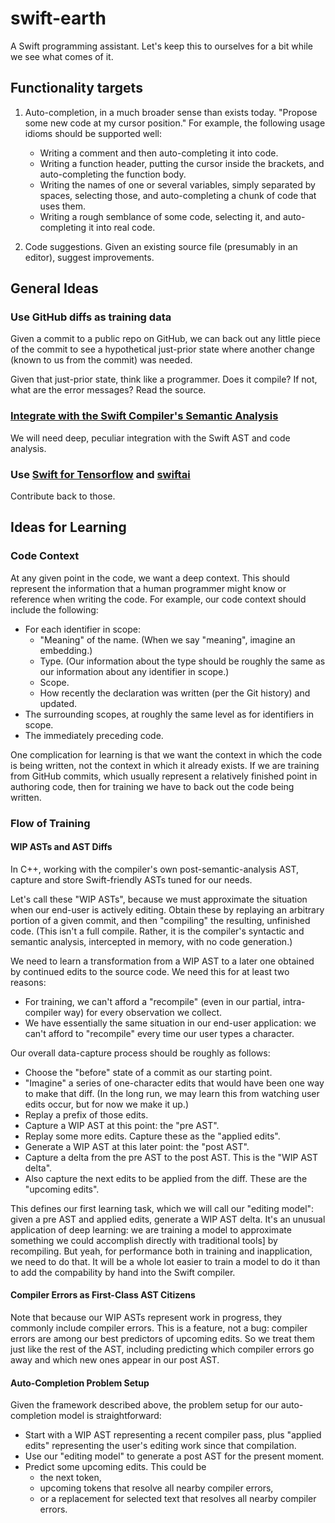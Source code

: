 # swift-earth

A Swift programming assistant. Let's keep this to ourselves for a bit while we see what comes of it.

## Functionality targets

1. Auto-completion, in a much broader sense than exists today. "Propose some new code at my cursor position."
   For example, the following usage idioms should be supported well:
   * Writing a comment and then auto-completing it into code. 
   * Writing a function header, putting the cursor inside the brackets, and auto-completing the function body.
   * Writing the names of one or several variables, simply separated by spaces, selecting those, and 
     auto-completing a chunk of code that uses them.
   * Writing a rough semblance of some code, selecting it, and auto-completing it into real code.
   
2. Code suggestions. Given an existing source file (presumably in an editor), suggest improvements.

## General Ideas

### Use GitHub diffs as training data

Given a commit to a public repo on GitHub, we can back out any little piece of the commit to see a hypothetical just-prior state where another change (known to us from the commit) was needed.

Given that just-prior state, think like a programmer. Does it compile? If not, what are the error messages? Read the source.

### [Integrate with the Swift Compiler's Semantic Analysis](https://www.polidea.com/blog/how-to-build-swift-compiler-based-tool-the-step-by-step-guide/)

We will need deep, peculiar integration with the Swift AST and code analysis.

### Use [Swift for Tensorflow](https://www.tensorflow.org/swift) and [swiftai](https://github.com/fastai/swiftai)

Contribute back to those.

## Ideas for Learning

### Code Context

At any given point in the code, we want a deep context. This should represent the information that a human programmer
might know or reference when writing the code. For example, our code context should include the following:
* For each identifier in scope:
  * "Meaning" of the name. (When we say "meaning", imagine an embedding.)
  * Type. (Our information about the type should be roughly the same as our information about any identifier in scope.)
  * Scope.
  * How recently the declaration was written (per the Git history) and updated.
* The surrounding scopes, at roughly the same level as for identifiers in scope.
* The immediately preceding code.

One complication for learning is that we want the context in which the code is being written, not the
context in which it already exists. If we are training from GitHub commits, which usually represent a 
relatively finished point in authoring code, then for training we have to back out the code being written.

### Flow of Training

#### WIP ASTs and AST Diffs

In C++, working with the compiler's own post-semantic-analysis AST, capture and store Swift-friendly ASTs tuned for our needs.

Let's call these "WIP ASTs", because we must approximate the situation when our end-user is actively editing.
Obtain these by replaying an arbitrary portion of a given commit, and then "compiling" the resulting, unfinished code.
(This isn't a full compile. Rather, it is the compiler's syntactic and semantic analysis, intercepted in memory,
with no code generation.)

We need to learn a transformation from a WIP AST to a later one obtained by continued edits to the source code.
We need this for at least two reasons:
* For training, we can't afford a "recompile" (even in our partial, intra-compiler way) for every observation we collect.
* We have essentially the same situation in our end-user application: we can't afford to "recompile" 
  every time our user types a character.
    
Our overall data-capture process should be roughly as follows:
* Choose the "before" state of a commit as our starting point.
* "Imagine" a series of one-character edits that would have been one way to make that diff.
  (In the long run, we may learn this from watching user edits occur, but for now we make it up.)
* Replay a prefix of those edits.
* Capture a WIP AST at this point: the "pre AST".
* Replay some more edits. Capture these as the "applied edits".
* Generate a WIP AST at this later point: the "post AST".
* Capture a delta from the pre AST to the post AST. This is the "WIP AST delta".
* Also capture the next edits to be applied from the diff. These are the "upcoming edits".

This defines our first learning task, which we will call our "editing model": given a pre AST and
applied edits, generate a WIP AST delta. It's an unusual application of deep learning: 
we are training a model to approximate something we could accomplish directly with traditional tools]
by recompiling. But yeah, for performance both in training and inapplication, we need to do that.
It will be a whole lot easier to train a model to do it than to add the compability by hand into
the Swift compiler.

#### Compiler Errors as First-Class AST Citizens

Note that because our WIP ASTs represent work in progress, they commonly include compiler errors.
This is a feature, not a bug: compiler errors are among our best predictors of upcoming edits. So we 
treat them just like the rest of the AST, including predicting which compiler errors go away and which new 
ones appear in our post AST.

#### Auto-Completion Problem Setup

Given the framework described above, the problem setup for our auto-completion model is straightforward: 
* Start with a WIP AST representing a recent compiler pass, plus "applied edits" representing 
  the user's editing work since that compilation.
* Use our "editing model" to generate a post AST for the present moment.
* Predict some upcoming edits. This could be
  * the next token,
  * upcoming tokens that resolve all nearby compiler errors,
  * or a replacement for selected text that resolves all nearby compiler errors.
